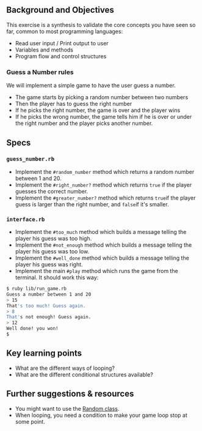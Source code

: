 ## Background and Objectives

This exercise is a synthesis to validate the core concepts you have seen so far, common to most programming languages:

- Read user input / Print output to user
- Variables and methods
- Program flow and control structures

### Guess a Number rules

We will implement a simple game to have the user guess a number.

- The game starts by picking a random number between two numbers
- Then the player has to guess the right number
- If he picks the right number, the game is over and the player wins
- If he picks the wrong number, the game tells him if he is over or under the right number and the player picks another number.

## Specs

### `guess_number.rb`

- Implement the `#random_number` method which returns a random number between 1 and 20.
- Implement the `#right_number?` method which returns `true` if the player guesses the correct number.
- Implement the `#greater_number?` method which returns `true`if the player guess is larger than the right number, and `false`if it's smaller.

### `interface.rb`

- Implement the `#too_much` method which builds a message telling the player his guess was too high.
- Implement the `#not_enough` method which builds a message telling the player his guess was too low.
- Implement the `#well_done` method which builds a message telling the player his guess was right.
- Implement the main `#play` method which runs the game from the terminal. It should work this way:

```bash
$ ruby lib/run_game.rb
Guess a number between 1 and 20
> 15
That's too much! Guess again.
> 8
That's not enough! Guess again.
> 12
Well done! you won!
$
```

## Key learning points

- What are the different ways of looping?
- What are the different conditional structures available?

## Further suggestions & resources

- You might want to use the [Random class](http://www.ruby-doc.org/core-2.2.0/Random.html).
- When looping, you need a condition to make your game loop stop at some point.
